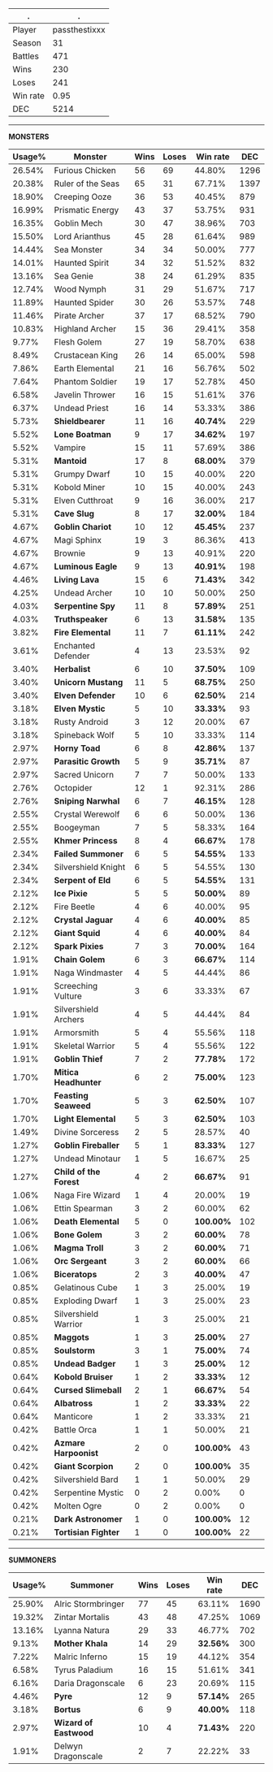 .|.
|-|-
Player|passthestixxx
Season|31
Battles|471
Wins|230
Loses|241
Win rate|0.95
DEC|5214

---
**MONSTERS**

Usage%|Monster|Wins|Loses|Win rate|DEC|
-|-|-|-|-|-|
26.54%|Furious Chicken|56|69|44.80%|1296|
20.38%|Ruler of the Seas|65|31|67.71%|1397|
18.90%|Creeping Ooze|36|53|40.45%|879|
16.99%|Prismatic Energy|43|37|53.75%|931|
16.35%|Goblin Mech|30|47|38.96%|703|
15.50%|Lord Arianthus|45|28|61.64%|989|
14.44%|Sea Monster|34|34|50.00%|777|
14.01%|Haunted Spirit|34|32|51.52%|832|
13.16%|Sea Genie|38|24|61.29%|835|
12.74%|Wood Nymph|31|29|51.67%|717|
11.89%|Haunted Spider|30|26|53.57%|748|
11.46%|Pirate Archer|37|17|68.52%|790|
10.83%|Highland Archer|15|36|29.41%|358|
9.77%|Flesh Golem|27|19|58.70%|638|
8.49%|Crustacean King|26|14|65.00%|598|
7.86%|Earth Elemental|21|16|56.76%|502|
7.64%|Phantom Soldier|19|17|52.78%|450|
6.58%|Javelin Thrower|16|15|51.61%|376|
6.37%|Undead Priest|16|14|53.33%|386|
5.73%|**Shieldbearer**|11|16|**40.74%**|229|
5.52%|**Lone Boatman**|9|17|**34.62%**|197|
5.52%|Vampire|15|11|57.69%|386|
5.31%|**Mantoid**|17|8|**68.00%**|379|
5.31%|Grumpy Dwarf|10|15|40.00%|220|
5.31%|Kobold Miner|10|15|40.00%|243|
5.31%|Elven Cutthroat|9|16|36.00%|217|
5.31%|**Cave Slug**|8|17|**32.00%**|184|
4.67%|**Goblin Chariot**|10|12|**45.45%**|237|
4.67%|Magi Sphinx|19|3|86.36%|413|
4.67%|Brownie|9|13|40.91%|220|
4.67%|**Luminous Eagle**|9|13|**40.91%**|198|
4.46%|**Living Lava**|15|6|**71.43%**|342|
4.25%|Undead Archer|10|10|50.00%|250|
4.03%|**Serpentine Spy**|11|8|**57.89%**|251|
4.03%|**Truthspeaker**|6|13|**31.58%**|135|
3.82%|**Fire Elemental**|11|7|**61.11%**|242|
3.61%|Enchanted Defender|4|13|23.53%|92|
3.40%|**Herbalist**|6|10|**37.50%**|109|
3.40%|**Unicorn Mustang**|11|5|**68.75%**|250|
3.40%|**Elven Defender**|10|6|**62.50%**|214|
3.18%|**Elven Mystic**|5|10|**33.33%**|93|
3.18%|Rusty Android|3|12|20.00%|67|
3.18%|Spineback Wolf|5|10|33.33%|114|
2.97%|**Horny Toad**|6|8|**42.86%**|137|
2.97%|**Parasitic Growth**|5|9|**35.71%**|87|
2.97%|Sacred Unicorn|7|7|50.00%|133|
2.76%|Octopider|12|1|92.31%|286|
2.76%|**Sniping Narwhal**|6|7|**46.15%**|128|
2.55%|Crystal Werewolf|6|6|50.00%|136|
2.55%|Boogeyman|7|5|58.33%|164|
2.55%|**Khmer Princess**|8|4|**66.67%**|178|
2.34%|**Failed Summoner**|6|5|**54.55%**|133|
2.34%|Silvershield Knight|6|5|54.55%|130|
2.34%|**Serpent of Eld**|6|5|**54.55%**|131|
2.12%|**Ice Pixie**|5|5|**50.00%**|89|
2.12%|Fire Beetle|4|6|40.00%|95|
2.12%|**Crystal Jaguar**|4|6|**40.00%**|85|
2.12%|**Giant Squid**|4|6|**40.00%**|84|
2.12%|**Spark Pixies**|7|3|**70.00%**|164|
1.91%|**Chain Golem**|6|3|**66.67%**|114|
1.91%|Naga Windmaster|4|5|44.44%|86|
1.91%|Screeching Vulture|3|6|33.33%|67|
1.91%|Silvershield Archers|4|5|44.44%|84|
1.91%|Armorsmith|5|4|55.56%|118|
1.91%|Skeletal Warrior|5|4|55.56%|122|
1.91%|**Goblin Thief**|7|2|**77.78%**|172|
1.70%|**Mitica Headhunter**|6|2|**75.00%**|123|
1.70%|**Feasting Seaweed**|5|3|**62.50%**|107|
1.70%|**Light Elemental**|5|3|**62.50%**|103|
1.49%|Divine Sorceress|2|5|28.57%|40|
1.27%|**Goblin Fireballer**|5|1|**83.33%**|127|
1.27%|Undead Minotaur|1|5|16.67%|25|
1.27%|**Child of the Forest**|4|2|**66.67%**|91|
1.06%|Naga Fire Wizard|1|4|20.00%|19|
1.06%|Ettin Spearman|3|2|60.00%|62|
1.06%|**Death Elemental**|5|0|**100.00%**|102|
1.06%|**Bone Golem**|3|2|**60.00%**|78|
1.06%|**Magma Troll**|3|2|**60.00%**|71|
1.06%|**Orc Sergeant**|3|2|**60.00%**|66|
1.06%|**Biceratops**|2|3|**40.00%**|47|
0.85%|Gelatinous Cube|1|3|25.00%|19|
0.85%|Exploding Dwarf|1|3|25.00%|23|
0.85%|Silvershield Warrior|1|3|25.00%|21|
0.85%|**Maggots**|1|3|**25.00%**|27|
0.85%|**Soulstorm**|3|1|**75.00%**|74|
0.85%|**Undead Badger**|1|3|**25.00%**|12|
0.64%|**Kobold Bruiser**|1|2|**33.33%**|12|
0.64%|**Cursed Slimeball**|2|1|**66.67%**|54|
0.64%|**Albatross**|1|2|**33.33%**|22|
0.64%|Manticore|1|2|33.33%|21|
0.42%|Battle Orca|1|1|50.00%|21|
0.42%|**Azmare Harpoonist**|2|0|**100.00%**|43|
0.42%|**Giant Scorpion**|2|0|**100.00%**|35|
0.42%|Silvershield Bard|1|1|50.00%|29|
0.42%|Serpentine Mystic|0|2|0.00%|0|
0.42%|Molten Ogre|0|2|0.00%|0|
0.21%|**Dark Astronomer**|1|0|**100.00%**|12|
0.21%|**Tortisian Fighter**|1|0|**100.00%**|22|

---
**SUMMONERS**

Usage%|Summoner|Wins|Loses|Win rate|DEC|
-|-|-|-|-|-|
25.90%|Alric Stormbringer|77|45|63.11%|1690|
19.32%|Zintar Mortalis|43|48|47.25%|1069|
13.16%|Lyanna Natura|29|33|46.77%|702|
9.13%|**Mother Khala**|14|29|**32.56%**|300|
7.22%|Malric Inferno|15|19|44.12%|354|
6.58%|Tyrus Paladium|16|15|51.61%|341|
6.16%|Daria Dragonscale|6|23|20.69%|115|
4.46%|**Pyre**|12|9|**57.14%**|265|
3.18%|**Bortus**|6|9|**40.00%**|118|
2.97%|**Wizard of Eastwood**|10|4|**71.43%**|220|
1.91%|Delwyn Dragonscale|2|7|22.22%|33|
